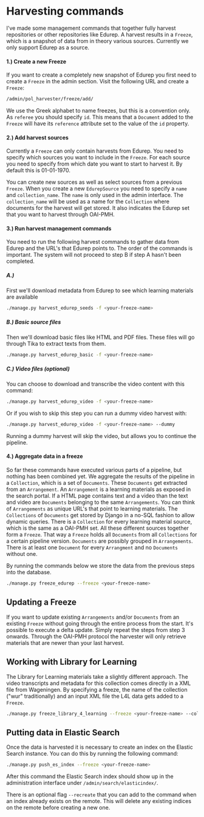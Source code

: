 Harvesting commands
===================

I've made some management commands that together fully harvest repositories or other repositories like Edurep.
A harvest results in a ``Freeze``, which is a snapshot of data from in theory various sources.
Currently we only support Edurep as a source.


#### 1.) Create a new Freeze

If you want to create a completely new snapshot of Edurep you first need to create a ``Freeze`` in the admin section.
Visit the following URL and create a ``Freeze``:

```bash
/admin/pol_harvester/freeze/add/
```

We use the Greek alphabet to name freezes, but this is a convention only.
As ``referee`` you should specify ``id``. This means that a ``Document`` added to the ``Freeze``
will have its ``reference`` attribute set to the value of the ``id`` property.


#### 2.) Add harvest sources

Currently a ``Freeze`` can only contain harvests from Edurep.
You need to specify which sources you want to include in the ``Freeze``.
For each source you need to specify from which date you want to start to harvest it.
By default this is 01-01-1970.

You can create new sources as well as select sources from a previous ``Freeze``.
When you create a new ``EdurepSource`` you need to specify a ``name`` and ``collection_name``.
The ``name`` is only used in the admin interface.
The ``collection_name`` will be used as a name for the ``Collection`` where documents for the harvest will get stored.
It also indicates the Edurep set that you want to harvest through OAI-PMH.


#### 3.) Run harvest management commands

You need to run the following harvest commands to gather data from Edurep and the URL's that Edurep points to.
The order of the commands is important. The system will not proceed to step B if step A hasn't been completed.

##### A.)

First we'll download metadata from Edurep to see which learning materials are available

```bash
./manage.py harvest_edurep_seeds -f <your-freeze-name>
```

##### B.) Basic source files

Then we'll download basic files like HTML and PDF files.
These files will go through Tika to extract texts from them.

```bash
./manage.py harvest_edurep_basic -f <your-freeze-name>
```

##### C.) Video files (optional)

You can choose to download and transcribe the video content with this command:

```bash
./manage.py harvest_edurep_video -f <your-freeze-name>
```

Or if you wish to skip this step you can run a dummy video harvest with:

```bash
./manage.py harvest_edurep_video -f <your-freeze-name> --dummy
```

Running a dummy harvest will skip the video, but allows you to continue the pipeline.


#### 4.) Aggregate data in a freeze

So far these commands have executed various parts of a pipeline, but nothing has been combined yet.
We aggregate the results of the pipeline in a ``Collection``, which is a set of ``Documents``.
These ``Documents`` get extracted from an ``Arrangement``.
An ``Arrangement`` is a learning materials as exposed in the search portal.
If a HTML page contains text and a video than the text and video are ``Documents`` belonging to the same ``Arrangements``.
You can think of ``Arrangements`` as unique URL's that point to learning materials.
The ``Collections`` of ``Documents`` get stored by Django in a no-SQL fashion to allow dynamic queries.
There is a ``Collection`` for every learning material source, which is the same as a OAI-PMH set.
All these different sources together form a ``Freeze``.
That way a ``Freeze`` holds all ``Documents`` from all ``Collections`` for a certain pipeline version.
``Documents`` are possibly grouped in ``Arrangements``. There is at least one ``Document`` for every ``Arrangment``
and no ``Documents`` without one.

By running the commands below we store the data from the previous steps into the database.

```bash
./manage.py freeze_edurep --freeze <your-freeze-name>
```

Updating a Freeze
-----------------

If you want to update existing ``Arrangements`` and/or ``Documents`` from an existing ``Freeze``
without going through the entire process from the start.
It's possible to execute a delta update. Simply repeat the steps from step 3 onwards.
Through the OAI-PMH protocol the harvester will only retrieve materials that are newer than your last harvest.



Working with Library for Learning
---------------------------------

The Library for Learning materials take a slightly different approach.
The video transcripts and metadata for this collection comes directly in a XML file from Wageningen.
By specifying a freeze, the name of the collection ("wur" traditionally)
and an input XML file the L4L data gets added to a ``Freeze``.

```bash
./manage.py freeze_library_4_learning --freeze <your-freeze-name> --collection <source-name> --input <data-file>
```


Putting data in Elastic Search
------------------------------

Once the data is harvested it is necessary to create an index on the Elastic Search instance.
You can do this by running the following command:

```bash
./manage.py push_es_index --freeze <your-freeze-name>
```

After this command the Elastic Search index should show up in the administration interface under
``/admin/search/elasticindex/``.

There is an optional flag ``--recreate`` that you can add to the command when an index already exists on the remote.
This will delete any existing indices on the remote before creating a new one.
